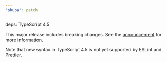 ```yaml
---
"skuba": patch
---
```


deps: TypeScript 4.5

This major release includes breaking changes. See the [announcement](https://devblogs.microsoft.com/typescript/announcing-typescript-4-5/) for more information.

Note that new syntax in TypeScript 4.5 is not yet supported by ESLint and Prettier.
